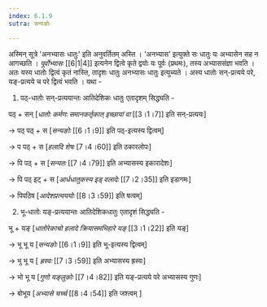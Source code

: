 ```yaml
---
index: 6.1.9
sutra: सन्यङोः

---
```

अस्मिन् सूत्रे 'अनभ्यासः धातुः' इति अनुवर्तितम्  अस्ति । 'अनभ्यास' इत्युक्ते सः धातुः यः अभ्यासेन सह न आगच्छति । _पूर्वोभ्यासः_ [[6|1|4]] इत्यनेन द्वित्वे कृते द्वयोः यः पूर्वः (प्रथमः), तस्य अभ्याससंज्ञा भवति । अतः यस्य धातोः द्वित्वं कृतं नास्ति, तादृशः धातुः अनभ्यासः धातुः इत्युच्यते । अस्य धातोः सन्-प्रत्यये परे, यङ्-प्रत्यये च परे द्वित्वं भवति । यथा -



1. पठ्-धातोः सन्-प्रत्ययान्तः आतिदेशिकः धातुः एतादृशम् सिद्ध्यति - 

पठ् + सन् [_धातोः कर्मणः समानकर्तृकात् इच्छायां वा_ [[3।1।7]] इति सन्-प्रत्ययः]

→ पठ्  पठ् + स [_सन्यङोः_ [[6।1।9]] इति पठ्-इत्यस्य द्वित्वम्]

→ प पठ् + स [_हलादि शेषः_ [7।4।60]] इति ठकारलोपः]

→ पि पठ् + स [_सन्यतः_ [[7।4।79]] इति अभ्यासस्य इकारादेशः]     

→  पि पठ् इट् + स [_आर्धधातुकस्य इड् वलादेः_ [[7।2।35]] इति इडागमः]

→ पिपठिष [_आदेशप्रत्यययोः_ [[8।3।59]] इति षत्वम्]



2. भू-धातोः यङ्-प्रत्ययान्तः आतिदेशिकधातुः एतादृशं सिद्ध्यति -

भू + यङ् [_धातोरेकाचो हलादे क्रियासमभिहारे यङ्_ [[3।1।22]] इति यङ्]

→ भू  भू य [_सन्यङोः_ [[6।1।9]] इति भू-इत्यस्य द्वित्वम्]

→ भु भू य [ _ह्रस्वः_ [[7।3।59]] इति अभ्यासस्य ह्रस्वः]

→ भो भू य [_गुणो यङ्लुकोः_ [[7।4।82]] इति यङ्-प्रत्यये परे अभ्यासस्य गुणः]

→ बोभूय [_अभ्यासे चर्च्च_ [[8।4।54]] इति जश्त्वम् ]

